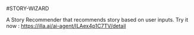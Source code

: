 #STORY-WIZARD

A Story Recommender that recommends story based on user inputs.
Try it now : https://illa.ai/ai-agent/ILAex4p1C7TV/detail